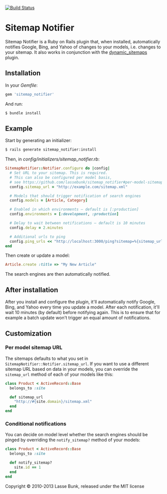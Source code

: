 [![Build Status](https://secure.travis-ci.org/lassebunk/sitemap_notifier.png)](http://travis-ci.org/lassebunk/sitemap_notifier)

Sitemap Notifier
================

Sitemap Notifier is a Ruby on Rails plugin that, when installed, automatically notifies Google, Bing, and Yahoo of changes to your models, i.e. changes to your sitemap. It also works in conjunction with the [dynamic_sitemaps](https://github.com/lassebunk/dynamic_sitemaps) plugin.

Installation
------------

In your *Gemfile*:

```ruby
gem 'sitemap_notifier'
```
  
And run:

```bash
$ bundle install
```

Example
-------

Start by generating an initializer:

```bash
$ rails generate sitemap_notifier:install
```

Then, in *config/initializers/sitemap_notifier.rb*:

```ruby
SitemapNotifier::Notifier.configure do |config|
  # Set URL to your sitemap. This is required.
  # This can also be configured per model basis,
  # see https://github.com/lassebunk/sitemap_notifier#per-model-sitemap-url
  config.sitemap_url = "http://example.com/sitemap.xml"

  # Models that should trigger notification of search engines
  config.models = [Article, Category]

  # Enabled in which environments – default is [:production]
  config.environments = [:development, :production]

  # Delay to wait between notifications – default is 10 minutes
  config.delay = 2.minutes

  # Additional urls to ping
  config.ping_urls << "http://localhost:3000/ping?sitemap=%{sitemap_url}"
end
```

Then create or update a model:

```ruby
Article.create :title => "My New Article"
```

The search engines are then automatically notified.

After installation
------------------

After you install and configure the plugin, it'll automatically notify Google, Bing, and Yahoo every time you update a model. After each notification, it'll wait 10 minutes (by default) before notifying again. This is to ensure that for example a batch update won't trigger an equal amount of notifications.

Customization
-------------

### Per model sitemap URL

The sitemaps defaults to what you set in `SitemapNotifier::Notifier.sitemap_url`. If you want to use a different sitemap URL based on data in your models, you can override the `sitemap_url` method of each of your models like this:

```ruby
class Product < ActiveRecord::Base
  belongs_to :site

  def sitemap_url
    "http://#{site.domain}/sitemap.xml"
  end
end
```

### Conditional notifications

You can decide on model level whether the search engines should be pinged by overriding the `notify_sitemap?` method of your models:

```ruby
class Product < ActiveRecord::Base
  belongs_to :site

  def notify_sitemap?
    site.id == 1
  end
end
```

Copyright &copy; 2010-2013 Lasse Bunk, released under the MIT license
